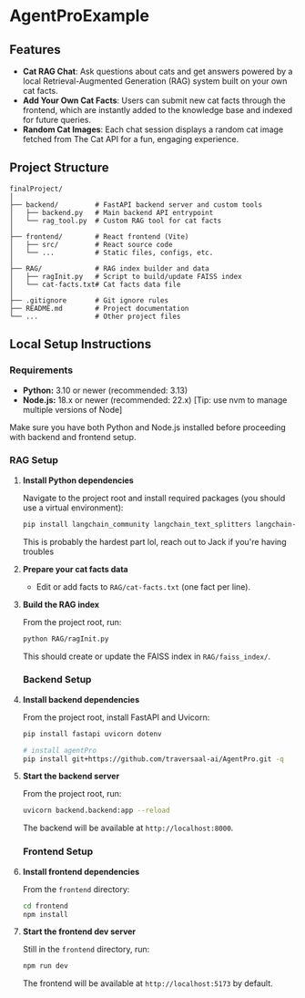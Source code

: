 # AgentProExample

## Features

- **Cat RAG Chat**: Ask questions about cats and get answers powered by a local Retrieval-Augmented Generation (RAG) system built on your own cat facts.
- **Add Your Own Cat Facts**: Users can submit new cat facts through the frontend, which are instantly added to the knowledge base and indexed for future queries.
- **Random Cat Images**: Each chat session displays a random cat image fetched from The Cat API for a fun, engaging experience.

## Project Structure

```
finalProject/
│
├── backend/         # FastAPI backend server and custom tools
│   ├── backend.py   # Main backend API entrypoint
│   └── rag_tool.py  # Custom RAG tool for cat facts
│
├── frontend/        # React frontend (Vite)
│   ├── src/         # React source code
│   └── ...          # Static files, configs, etc.
│
├── RAG/             # RAG index builder and data
│   ├── ragInit.py   # Script to build/update FAISS index
│   └── cat-facts.txt# Cat facts data file
│
├── .gitignore       # Git ignore rules
├── README.md        # Project documentation
└── ...              # Other project files
```

## Local Setup Instructions

### Requirements

- **Python:** 3.10 or newer (recommended: 3.13)
- **Node.js:** 18.x or newer (recommended: 22.x) [Tip: use nvm to manage multiple versions of Node]

Make sure you have both Python and Node.js installed before proceeding with backend and frontend setup.

### RAG Setup

1. **Install Python dependencies**

	Navigate to the project root and install required packages (you should use a virtual environment):

	```bash
	pip install langchain_community langchain_text_splitters langchain-huggingface sentence-transformers faiss-cpu
	```

    This is probably the hardest part lol, reach out to Jack if you're having troubles

2. **Prepare your cat facts data**

	- Edit or add facts to `RAG/cat-facts.txt` (one fact per line).

3. **Build the RAG index**

	From the project root, run:

	```bash
	python RAG/ragInit.py
	```

	This should create or update the FAISS index in `RAG/faiss_index/`.

    ### Backend Setup

1. **Install backend dependencies**

	From the project root, install FastAPI and Uvicorn:

	```bash
	pip install fastapi uvicorn dotenv

    # install agentPro
    pip install git+https://github.com/traversaal-ai/AgentPro.git -q
	```

2. **Start the backend server**

	From the project root, run:

	```bash
	uvicorn backend.backend:app --reload
	```

	The backend will be available at `http://localhost:8000`.


    ### Frontend Setup

1. **Install frontend dependencies**

	From the `frontend` directory:

	```bash
	cd frontend
	npm install
	```

2. **Start the frontend dev server**

	Still in the `frontend` directory, run:

	```bash
	npm run dev
	```

	The frontend will be available at `http://localhost:5173` by default.